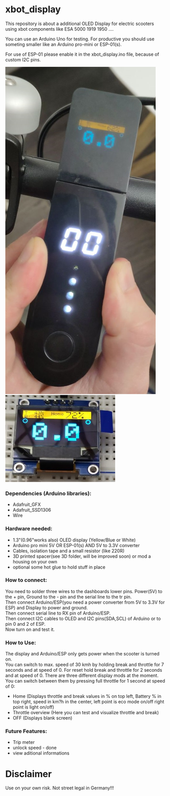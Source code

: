# xbot_display
This repository is about a additional OLED Display for electric scooters using xbot components like ESA 5000 1919 1950 ....

You can use an Arduino Uno for testing. For productive you should use someting smaller like an Arduino pro-mini or ESP-01(s).

For use of ESP-01 please enable it in the xbot_display.ino file, because of custom I2C pins.

![V1](/img/v1_1.jpg)
![V1](/img/v1_3.jpg)

<h3>Dependencies (Arduino libraries):</h3>
<ul>
<li>Adafruit_GFX</li>
<li>Adafruit_SSD1306</li>
<li>Wire</li>
</ul>

<h3>Hardware needed:</h3>
<ul>
<li>1.3"(0.96"works also) OLED display (Yellow/Blue or White)</li>
<li>Arduino pro mini 5V OR ESP-01(s) AND 5V to 3.3V converter</li>
<li>Cables, isolation tape and a small resistor (like 220R)</li>
<li>3D printed spacer(see 3D folder, will be improved soon) or mod a housing on your own</li>
<li>optional some hot glue to hold stuff in place</li>
</ul>

<h3>How to connect:</h3>

You need to solder three wires to the dashboards lower pins. Power(5V) to the + pin, Ground to the - pin and the serial line to the tr pin. 
<br>
Then connect Arduino/ESP(you need a power converter from 5V to 3.3V for ESP) and Display to power and ground. 
<br>
Then connect serial line to RX pin of Arduino/ESP.
<br>
Then connect I2C cables to OLED and I2C pins(SDA,SCL) of Arduino or to pin 0 and 2 of ESP.
<br>
Now turn on and test it.

<h3>How to Use:</h3>
The display and Arduino/ESP only gets power when the scooter is turned on.
<br>
You can switch to max. speed of 30 kmh by holding break and throttle for 7 seconds and at speed of 0. For reset hold break and throttle for 2 seconds and at speed of 0.
There are three different display mods at the moment. You can switch between them by pressing full throttle for 1 second at speed of 0:

<ul>
<li>Home (Displays throttle and break values in % on top left, Battery % in top right, speed in km?h in the center, left point is eco mode on/off right point is light on/off)</li>
<li>Throttle overview (Here you can test and visualize throttle and break)</li>
<li>OFF (Displays blank screen)</li>
</ul>

<h3>Future Features:</h3>
<ul>
<li>Trip meter</li>
<li>unlock speed - done</li>
<li>view aditional informations</li>
</ul>

<h1>Disclaimer</h1>
Use on your own risk.
Not street legal in Germany!!!